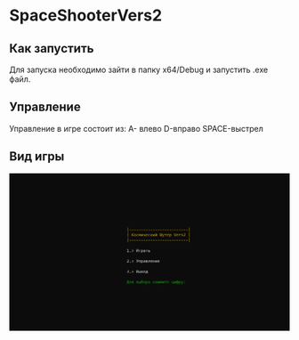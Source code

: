 # SpaceShooterVers2
## Как запустить
Для запуска необходимо зайти в папку x64/Debug и запустить .exe файл.
## Управление
 Управление в игре состоит из: A- влево D-вправо SPACE-выстрел
## Вид игры
![Screnshot](https://github.com/RomanLusogorkii/SpaceShooterVers2/blob/main/picture/menu.png)
